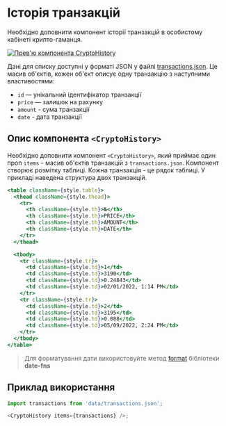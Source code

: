 # Історія транзакцій

Необхідно доповнити компонент історії транзакцій в особистому кабінеті
крипто-гаманця.

[![Прев'ю компонента CryptoHistory](https://i.gyazo.com/c40db818fdf62f749f97ab24f1946928.png)](https://gyazo.com/c40db818fdf62f749f97ab24f1946928)

Дані для списку доступні у форматі JSON у файлі
[transactions.json](./src/data/transactions.json). Це масив об'єктів, кожен
об'єкт описує одну транзакцію з наступними властивостями:

- `id` — унікальний ідентифікатор транзакції
- `price` — залишок на рахунку
- `amount` - сума транзакції
- `date` - дата транзакції

## Опис компонента `<CryptoHistory>`

Необхідно доповнити компонент `<CryptoHistory>`, який приймає один проп
`items` - масив об'єктів транзакцій з `transactions.json`. Компонент створює
розмітку таблиці. Кожна транзакція - це рядок таблиці. У прикладі наведена
структура двох транзакцій.

```jsx
<table className={style.table}>
  <thead className={style.thead}>
    <tr>
      <th className={style.th}>№</th>
      <th className={style.th}>PRICE</th>
      <th className={style.th}>AMOUNT</th>
      <th className={style.th}>DATE</th>
    </tr>
  </thead>

  <tbody>
    <tr className={style.tr}>
      <td className={style.td}>1</td>
      <td className={style.td}>3190</td>
      <td className={style.td}>0.24843</td>
      <td className={style.td}>02/01/2022, 1:14 PM</td>
    </tr>
    <tr className={style.tr}>
      <td className={style.td}>2</td>
      <td className={style.td}>3195</td>
      <td className={style.td}>0.088</td>
      <td className={style.td}>05/09/2022, 2:24 PM</td>
    </tr>
  </tbody>
</table>
```

> Для форматування дати використовуйте метод
> [format](https://date-fns.org/v2.28.0/docs/format) бібліотеки **date-fns**

## Приклад використання

```js
import transactions from 'data/transactions.json';

<CryptoHistory items={transactions} />;
```
